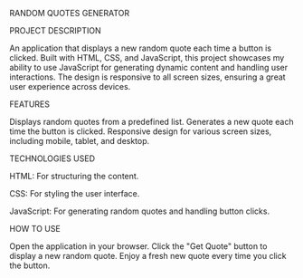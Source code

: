RANDOM QUOTES GENERATOR

PROJECT DESCRIPTION

An application that displays a new random quote each time a button is clicked. Built with HTML, CSS, and JavaScript, this project showcases my ability to use JavaScript for generating dynamic content and handling user interactions. The design is responsive to all screen sizes, ensuring a great user experience across devices.

FEATURES

Displays random quotes from a predefined list.
Generates a new quote each time the button is clicked.
Responsive design for various screen sizes, including mobile, tablet, and desktop.

TECHNOLOGIES USED

HTML: For structuring the content.

CSS: For styling the user interface.

JavaScript: For generating random quotes and handling button clicks.

HOW TO USE

Open the application in your browser.
Click the "Get Quote" button to display a new random quote.
Enjoy a fresh new quote every time you click the button.
